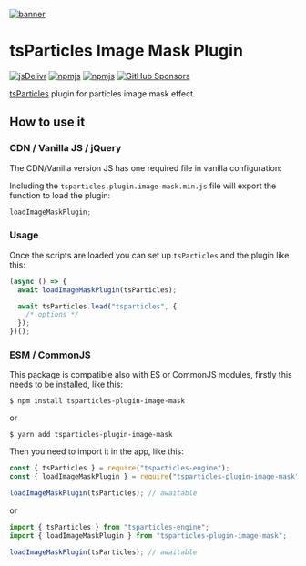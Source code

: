 [![banner](https://particles.js.org/images/banner2.png)](https://particles.js.org)

# tsParticles Image Mask Plugin

[![jsDelivr](https://data.jsdelivr.com/v1/package/npm/tsparticles-plugin-image-mask/badge)](https://www.jsdelivr.com/package/npm/tsparticles-plugin-image-mask)
[![npmjs](https://badge.fury.io/js/tsparticles-plugin-image-mask.svg)](https://www.npmjs.com/package/tsparticles-plugin-image-mask)
[![npmjs](https://img.shields.io/npm/dt/tsparticles-plugin-image-mask)](https://www.npmjs.com/package/tsparticles-plugin-image-mask) [![GitHub Sponsors](https://img.shields.io/github/sponsors/matteobruni)](https://github.com/sponsors/matteobruni)

[tsParticles](https://github.com/matteobruni/tsparticles) plugin for particles image mask effect.

## How to use it

### CDN / Vanilla JS / jQuery

The CDN/Vanilla version JS has one required file in vanilla configuration:

Including the `tsparticles.plugin.image-mask.min.js` file will export the function to load the plugin:

```javascript
loadImageMaskPlugin;
```

### Usage

Once the scripts are loaded you can set up `tsParticles` and the plugin like this:

```javascript
(async () => {
  await loadImageMaskPlugin(tsParticles);

  await tsParticles.load("tsparticles", {
    /* options */
  });
})();
```

### ESM / CommonJS

This package is compatible also with ES or CommonJS modules, firstly this needs to be installed, like this:

```shell
$ npm install tsparticles-plugin-image-mask
```

or

```shell
$ yarn add tsparticles-plugin-image-mask
```

Then you need to import it in the app, like this:

```javascript
const { tsParticles } = require("tsparticles-engine");
const { loadImageMaskPlugin } = require("tsparticles-plugin-image-mask");

loadImageMaskPlugin(tsParticles); // awaitable
```

or

```javascript
import { tsParticles } from "tsparticles-engine";
import { loadImageMaskPlugin } from "tsparticles-plugin-image-mask";

loadImageMaskPlugin(tsParticles); // awaitable
```

